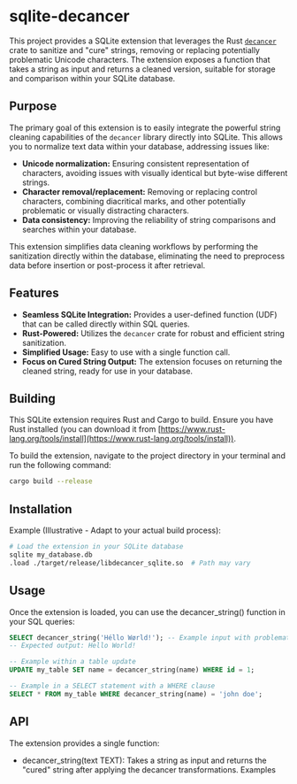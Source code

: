 # sqlite-decancer

This project provides a SQLite extension that leverages the Rust [`decancer`](https://crates.io/crates/decancer) crate to sanitize and "cure" strings, removing or replacing potentially problematic Unicode characters.  The extension exposes a function that takes a string as input and returns a cleaned version, suitable for storage and comparison within your SQLite database.

## Purpose

The primary goal of this extension is to easily integrate the powerful string cleaning capabilities of the `decancer` library directly into SQLite.  This allows you to normalize text data within your database, addressing issues like:

* **Unicode normalization:**  Ensuring consistent representation of characters, avoiding issues with visually identical but byte-wise different strings.
* **Character removal/replacement:** Removing or replacing control characters, combining diacritical marks, and other potentially problematic or visually distracting characters.
* **Data consistency:**  Improving the reliability of string comparisons and searches within your database.

This extension simplifies data cleaning workflows by performing the sanitization directly within the database, eliminating the need to preprocess data before insertion or post-process it after retrieval.

## Features

* **Seamless SQLite Integration:**  Provides a user-defined function (UDF) that can be called directly within SQL queries.
* **Rust-Powered:**  Utilizes the `decancer` crate for robust and efficient string sanitization.
* **Simplified Usage:**  Easy to use with a single function call.
* **Focus on Cured String Output:**  The extension focuses on returning the cleaned string, ready for use in your database.
## Building

This SQLite extension requires Rust and Cargo to build.  Ensure you have Rust installed (you can download it from [https://www.rust-lang.org/tools/install](https://www.rust-lang.org/tools/install)).

To build the extension, navigate to the project directory in your terminal and run the following command:

```bash
cargo build --release
```

## Installation

Example (Illustrative - Adapt to your actual build process):

```bash
# Load the extension in your SQLite database
sqlite my_database.db
.load ./target/release/libdecancer_sqlite.so  # Path may vary
```
## Usage

Once the extension is loaded, you can use the decancer_string() function in your SQL queries:

```sql
SELECT decancer_string('Héllo Wørld!'); -- Example input with problematic characters
-- Expected output: Hello World!

-- Example within a table update
UPDATE my_table SET name = decancer_string(name) WHERE id = 1;

-- Example in a SELECT statement with a WHERE clause
SELECT * FROM my_table WHERE decancer_string(name) = 'john doe';
```

## API

The extension provides a single function:
 * decancer_string(text TEXT): Takes a string as input and returns the "cured" string after applying the decancer transformations.
Examples
